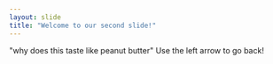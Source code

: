 ```yaml
---
layout: slide
title: "Welcome to our second slide!"
---
```

"why does this taste like peanut butter"
Use the left arrow to go back!
